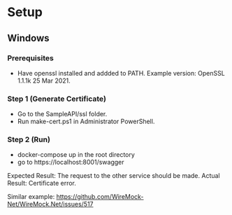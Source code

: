 # Setup
## Windows

### Prerequisites
- Have openssl installed and addded to PATH. Example version: OpenSSL 1.1.1k  25 Mar 2021.

### Step 1 (Generate Certificate)
- Go to the SampleAPI/ssl folder.
- Run make-cert.ps1 in Administrator PowerShell.

### Step 2 (Run)
- docker-compose up in the root directory
- go to https://localhost:8001/swagger

Expected Result: The request to the other service should be made.
Actual Result: Certificate error.

Similar example: https://github.com/WireMock-Net/WireMock.Net/issues/517